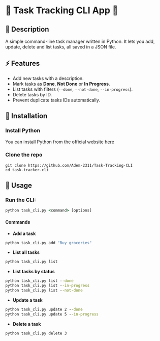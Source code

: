 # 📌 Task Tracking CLI App 📝

## 📖 Description

A simple command-line task manager written in Python.
It lets you add, update, delete and list tasks, all saved in a JSON file.

## ⚡ Features

- Add new tasks with a description.
- Mark tasks as **Done**, **Not Done** or **In Progress**.
- List tasks with filters (`--done`, `--not-done`, `--in-progress`).
- Delete tasks by ID.
- Prevent duplicate tasks IDs automatically.

## 🔧 Installation

### Install Python

You can install Python from the official website [here](https://www.python.org/downloads/)

### Clone the repo

```cdm
git clone https://github.com/Adem-2311/Task-Tracking-CLI
cd task-tracker-cli
```

## 🚀 Usage

### Run the CLI:

```cmd
python task_cli.py <command> [options]
```

#### Commands

- **Add a task**

```cmd
python task_cli.py add "Buy groceries"
```

- **List all tasks**

```cmd
python task_cli.py list
```

- **List tasks by status**

```cmd
python task_cli.py list --done
python task_cli.py list --in-progress
python task_cli.py list --not-done
```

- **Update a task**

```cmd
python task_cli.py update 2 --done
python task_cli.py update 5 --in-progress
```

- **Delete a task**

```cmd
python task_cli.py delete 3
```